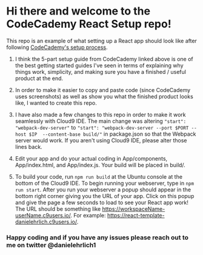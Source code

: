 
# Hi there and welcome to the CodeCademy React Setup repo!

This repo is an example of what setting up a React app should look like after following [CodeCademy's setup process](https://www.codecademy.com/articles/react-setup-i).

1) I think the 5-part setup guide from CodeCademy linked above is one of the best getting started guides I've seen in terms of explaining why things work, simplicity, 
and making sure you have a finished / useful product at the end.

2) In order to make it easier to copy and paste code (since CodeCademy uses screenshots) as well as show you what the finished product looks like, I wanted to create this repo.

3) I have also made a few changes to this repo in order to make it work seamlessly with Cloud9 IDE. The main change was altering `"start": "webpack-dev-server"` to 
`"start": "webpack-dev-server --port $PORT --host $IP  --content-base build/"` in package.json so that the Webpack server would work. If you aren't using Cloud9 IDE, please alter
those lines back.

4) Edit your app and do your actual coding in App/components, App/index.html, and App/index.js. Your build will be placed in build/.

5) To build your code, run `npm run build` at the Ubuntu console at the bottom of the Cloud9 IDE. To begin running your webserver, type in `npm run start`. After you run your webserver
a popup should appear in the bottom right corner giving you the URL of your app. Click on this popup and give the page a few seconds to load to see your React app work! The URL should be something like
https://workspaceName-userName.c9users.io/. For example: https://react-template-danielehrlich.c9users.io/.

### Happy coding and if you have any issues please reach out to me on twitter @danielehrlich1

